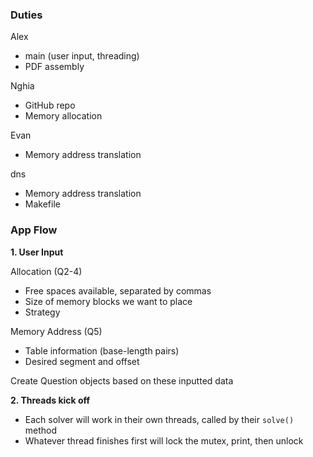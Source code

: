 ### Duties

Alex
- main (user input, threading)
- PDF assembly

Nghia
- GitHub repo
- Memory allocation

Evan
- Memory address translation

dns
- Memory address translation
- Makefile

### App Flow

**1. User Input**

Allocation (Q2-4)
- Free spaces available, separated by commas  
- Size of memory blocks we want to place  
- Strategy

Memory Address (Q5)
- Table information (base-length pairs)
- Desired segment and offset

Create Question objects based on these inputted data

**2. Threads kick off**
- Each solver will work in their own threads, called by their `solve()` method
- Whatever thread finishes first will lock the mutex, print, then unlock
